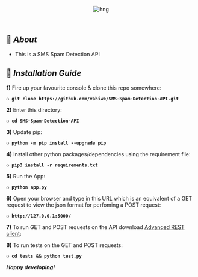<div align="center">

![hng](https://res.cloudinary.com/iambeejayayo/image/upload/v1554240066/brand-logo.png)

<br>

</div>

## :page_with_curl: _About_
- This is a SMS Spam Detection API

## :page_with_curl: _Installation Guide_

**1)** Fire up your favourite console & clone this repo somewhere:

__`❍ git clone https://github.com/vahiwe/SMS-Spam-Detection-API.git`__

**2)** Enter this directory:

__`❍ cd SMS-Spam-Detection-API`__

**3)** Update pip:

__`❍ python -m pip install --upgrade pip`__

**4)** Install other python packages/dependencies using the requirement file:

__`❍ pip3 install -r requirements.txt`__

**5)** Run the App:

__`❍ python app.py`__

**6)** Open your browser and type in this URL which is an equivalent of a GET request to view the json format for perfoming a POST request:

__`❍ http://127.0.0.1:5000/`__

**7)** To run GET and POST requests on the API download [Advanced REST client](https://chrome.google.com/webstore/detail/advanced-rest-client/hgmloofddffdnphfgcellkdfbfbjeloo/related):

**8)** To run tests on the GET and POST requests:

__`❍ cd tests && python test.py`__

__*Happy developing!*__
